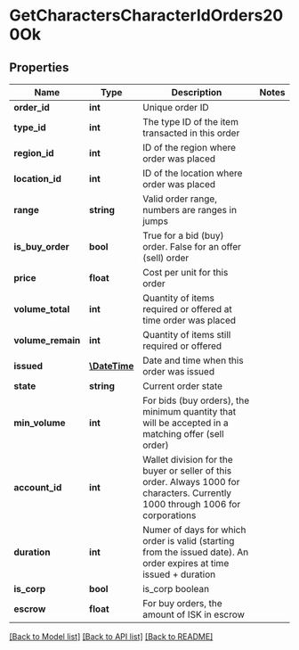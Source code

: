 # GetCharactersCharacterIdOrders200Ok

## Properties
Name | Type | Description | Notes
------------ | ------------- | ------------- | -------------
**order_id** | **int** | Unique order ID | 
**type_id** | **int** | The type ID of the item transacted in this order | 
**region_id** | **int** | ID of the region where order was placed | 
**location_id** | **int** | ID of the location where order was placed | 
**range** | **string** | Valid order range, numbers are ranges in jumps | 
**is_buy_order** | **bool** | True for a bid (buy) order. False for an offer (sell) order | 
**price** | **float** | Cost per unit for this order | 
**volume_total** | **int** | Quantity of items required or offered at time order was placed | 
**volume_remain** | **int** | Quantity of items still required or offered | 
**issued** | [**\DateTime**](\DateTime.md) | Date and time when this order was issued | 
**state** | **string** | Current order state | 
**min_volume** | **int** | For bids (buy orders), the minimum quantity that will be accepted in a matching offer (sell order) | 
**account_id** | **int** | Wallet division for the buyer or seller of this order. Always 1000 for characters. Currently 1000 through 1006 for corporations | 
**duration** | **int** | Numer of days for which order is valid (starting from the issued date). An order expires at time issued + duration | 
**is_corp** | **bool** | is_corp boolean | 
**escrow** | **float** | For buy orders, the amount of ISK in escrow | 

[[Back to Model list]](../README.md#documentation-for-models) [[Back to API list]](../README.md#documentation-for-api-endpoints) [[Back to README]](../README.md)


